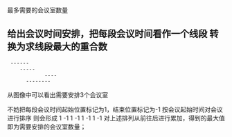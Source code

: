 最多需要的会议室数量

给出会议时间安排，把每段会议时间看作一个线段
转换为求线段最大的重合数
----
     ------
        -----
                ----
          --------

从图像中可以看出需要安排3个会议室

不妨把每段会议时间起始位置标记为1，结束位置标记为-1
按会议起始时间对会议进行排序
则会形成 1       -1
            1        -1
                           1   -1
               1              -1
对上述排列从前往后进行累加，得到的最大值即为需要安排的会议室数量；